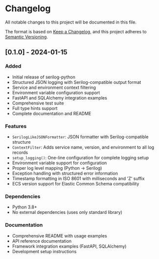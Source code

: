 # Changelog

All notable changes to this project will be documented in this file.

The format is based on [Keep a Changelog](https://keepachangelog.com/en/1.0.0/),
and this project adheres to [Semantic Versioning](https://semver.org/spec/v2.0.0.html).

## [0.1.0] - 2024-01-15

### Added

- Initial release of serilog-python
- Structured JSON logging with Serilog-compatible output format
- Service and environment context filtering
- Environment variable configuration support
- FastAPI and SQLAlchemy integration examples
- Comprehensive test suite
- Full type hints support
- Complete documentation and README

### Features

- `SerilogLikeJSONFormatter`: JSON formatter with Serilog-compatible structure
- `ContextFilter`: Adds service name, version, and environment to all log records
- `setup_logging()`: One-line configuration for complete logging setup
- Environment variable support for configuration
- Proper log level mapping (Python → Serilog)
- Exception handling with structured error information
- Timestamp formatting in ISO 8601 with milliseconds and 'Z' suffix
- ECS version support for Elastic Common Schema compatibility

### Dependencies

- Python 3.8+
- No external dependencies (uses only standard library)

### Documentation

- Comprehensive README with usage examples
- API reference documentation
- Framework integration examples (FastAPI, SQLAlchemy)
- Development setup instructions
